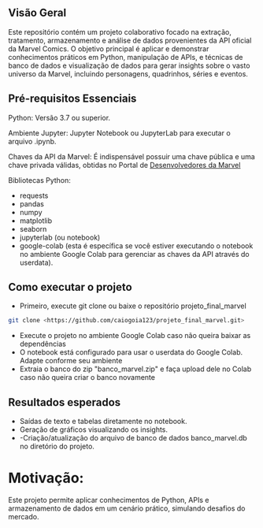 ## Visão Geral
Este repositório contém um projeto colaborativo focado na extração, tratamento, armazenamento e análise de dados provenientes da API oficial da Marvel Comics. O objetivo principal é aplicar e demonstrar conhecimentos práticos em Python, manipulação de APIs, e técnicas de banco de dados e visualização de dados para gerar insights sobre o vasto universo da Marvel, incluindo personagens, quadrinhos, séries e eventos.

## Pré-requisitos Essenciais
Python: Versão 3.7 ou superior.

Ambiente Jupyter: Jupyter Notebook ou JupyterLab para executar o arquivo .ipynb.

Chaves da API da Marvel: É indispensável possuir uma chave pública e uma chave privada válidas, obtidas no Portal de  [Desenvolvedores da Marvel](https://developer.marvel.com/account)

Bibliotecas Python:

- requests
- pandas
- numpy
- matplotlib
- seaborn
- jupyterlab (ou notebook)
- google-colab (esta é específica se você estiver executando o notebook no ambiente Google Colab para gerenciar as chaves da API através do userdata).

## Como executar o projeto

- Primeiro, execute git clone ou baixe o repositório projeto_final_marvel

```sh
git clone <https://github.com/caiogoia123/projeto_final_marvel.git>
```

- Execute o projeto no ambiente Google Colab caso não queira baixar as dependências
- O notebook está configurado para usar o userdata do Google Colab. Adapte conforme seu ambiente
- Extraia o banco do zip "banco_marvel.zip" e faça upload dele no Colab caso não queira criar o banco novamente

## Resultados esperados

- Saídas de texto e tabelas diretamente no notebook.
- Geração de gráficos visualizando os insights.
- -Criação/atualização do arquivo de banco de dados banco_marvel.db no diretório do projeto.

# Motivação:
Este projeto permite aplicar conhecimentos de Python, APIs e armazenamento de 
dados em um cenário prático, simulando desafios do mercado.
